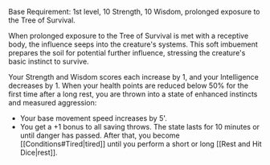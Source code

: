 Base Requirement: 1st level, 10 Strength, 10 Wisdom, prolonged exposure to the Tree of Survival.

When prolonged exposure to the Tree of Survival is met with a receptive body, the influence seeps into the creature's systems. This soft imbuement prepares the soil for potential further influence, stressing the creature's basic instinct to survive.

Your Strength and Wisdom scores each increase by 1, and your Intelligence decreases by 1. When your health points are reduced below 50% for the first time after a long rest, you are thrown into a state of enhanced instincts and measured aggression:
* Your base movement speed increases by 5'.
* You get a +1 bonus to all saving throws.
The state lasts for 10 minutes or until danger has passed. After that, you become [[Conditions#Tired|tired]] until you perform a short or long [[Rest and Hit Dice|rest]].